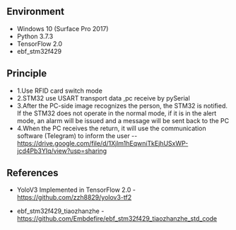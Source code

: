 ## Environment

-	Windows 10 (Surface Pro 2017)
-	Python 3.7.3  
-	TensorFlow 2.0  
-	ebf_stm32f429 

## Principle

-	1.Use RFID card switch mode
-	2.STM32 use USART transport data ,pc receive by pySerial
-	3.After the PC-side image recognizes the person, the STM32 is notified. If the STM32 does not operate in the normal mode, if it is in the alert mode, an alarm will be issued and a message will be sent back to the PC
-	4.When the PC receives the return, it will use the communication software (Telegram) to inform the user
-- https://drive.google.com/file/d/1Xjlm1hEqwniTkEjhUSxWP-jcd4Pb3YIq/view?usp=sharing


## References

-	YoloV3 Implemented in TensorFlow 2.0
-https://github.com/zzh8829/yolov3-tf2

-	ebf_stm32f429_tiaozhanzhe
-https://github.com/Embdefire/ebf_stm32f429_tiaozhanzhe_std_code
